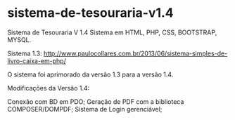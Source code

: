 # sistema-de-tesouraria-v1.4
Sistema de Tesouraria V 1.4 
Sistema em HTML, PHP, CSS, BOOTSTRAP, MYSQL.

Sistema 1.3: http://www.paulocollares.com.br/2013/06/sistema-simples-de-livro-caixa-em-php/

O sistema foi aprimorado da versão 1.3 para a versão 1.4.

Modificações da Versão 1.4:

Conexão com BD em PDO;
Geração de PDF com a biblioteca COMPOSER/DOMPDF;
Sistema de Login gerenciável;

